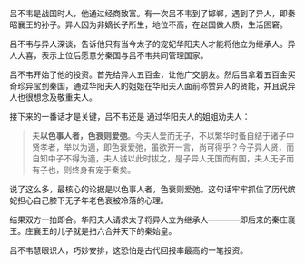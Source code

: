 吕不韦是战国时人，他通过经商致富。有一次吕不韦到了邯郸，遇到了异人，即秦昭襄王的孙子。异人因为非嫡长子所生，地位不高，在赵国做人质，生活困窘。

吕不韦与异人深谈，告诉他只有当今太子的宠妃华阳夫人才能将他立为继承人。异人大喜，表示上位后愿意分秦国与吕不韦共同管理国家。

吕不韦开始了他的投资。首先给异人五百金，让他广交朋友。然后吕拿着五百金买奇珍异宝到秦国，通过华阳夫人的姐姐在华阳夫人面前称赞异人的贤能，并且说异人也很想念及敬重夫人。

接下来的一番话才是关键，吕不韦还是 通过华阳夫人的姐姐劝夫人：

> 夫**以色事人者，色衰则爱弛**。今夫人爱而无子，不以繁华时蚤自结于诸子中贤孝者，举以为適，即色衰爱弛，虽欲开一言，尚可得乎？今子异人贤，而自知中子不得为適，夫人诚以此时拔之，是子异人无国而有国，夫人无子而有子也，则终身有宠于秦矣。

说了这么多，最核心的论据是以色事人者，色衰则爱弛。这句话牢牢抓住了历代嫔妃担心自己膝下无子年老色衰被冷落的心理。

结果双方一拍即合。华阳夫人请求太子将异人立为继承人————即后来的秦庄襄王。庄襄王的儿子就是扫六合并天下的秦始皇。

吕不韦慧眼识人，巧妙安排，这恐怕是古代回报率最高的一笔投资。


